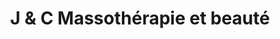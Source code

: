 ---
title: "J & C Massothérapie et beauté"
url: /montreal/j-and-c-massotherapie-et-beaute/
shop: beauty
---